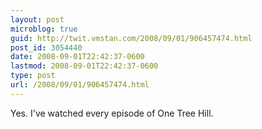 ```yaml
---
layout: post
microblog: true
guid: http://twit.vmstan.com/2008/09/01/906457474.html
post_id: 3054440
date: 2008-09-01T22:42:37-0600
lastmod: 2008-09-01T22:42:37-0600
type: post
url: /2008/09/01/906457474.html
---
```

Yes. I've watched every episode of One Tree Hill.
